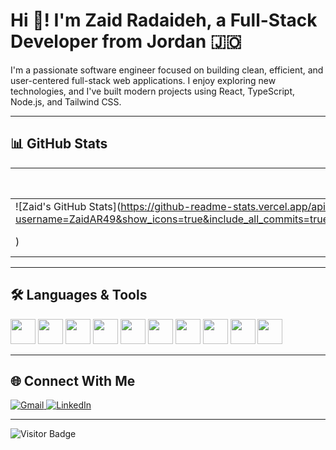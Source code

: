 # Hi 👋! I'm Zaid Radaideh, a Full-Stack Developer from Jordan 🇯🇴

I'm a passionate software engineer focused on building clean, efficient, and user-centered full-stack web applications. I enjoy exploring new technologies, and I've built modern projects using React, TypeScript, Node.js, and Tailwind CSS.

---

## 📊 GitHub Stats

| Stats | Top Languages |
|-------|---------------|
| ![Zaid's GitHub Stats](https://github-readme-stats.vercel.app/api?username=ZaidAR49&show_icons=true&include_all_commits=true&count_private=true&hide_rank=false&theme=radical&cache_seconds=0
) | ![Top Langs](https://github-readme-stats.vercel.app/api/top-langs/?username=ZaidAR49&layout=compact&theme=radical) |

---

## 🛠️ Languages & Tools

<p align="left">
  <img src="https://cdn.jsdelivr.net/gh/devicons/devicon/icons/javascript/javascript-original.svg" width="40" />
  <img src="https://cdn.jsdelivr.net/gh/devicons/devicon/icons/typescript/typescript-original.svg" width="40" />
  <img src="https://cdn.jsdelivr.net/gh/devicons/devicon/icons/react/react-original.svg" width="40" />
  <img src="https://cdn.jsdelivr.net/gh/devicons/devicon/icons/html5/html5-original.svg" width="40" />
  <img src="https://cdn.jsdelivr.net/gh/devicons/devicon/icons/css3/css3-original.svg" width="40" />
  <img src="https://cdn.jsdelivr.net/gh/devicons/devicon/icons/nodejs/nodejs-original.svg" width="40" />
  <img src="https://cdn.jsdelivr.net/gh/devicons/devicon/icons/csharp/csharp-original.svg" width="40" />
  <img src="https://cdn.jsdelivr.net/gh/devicons/devicon/icons/postgresql/postgresql-original.svg" width="40" />
  <img src="https://cdn.jsdelivr.net/gh/devicons/devicon/icons/figma/figma-original.svg" width="40" />
  <img src="https://cdn.jsdelivr.net/gh/devicons/devicon/icons/git/git-original.svg" width="40" />
</p>

---

## 🌐 Connect With Me

<p align="left">
  <a href="mailto:ZaidAR49.dev@gmail.com" target="_blank">
    <img src="https://img.shields.io/badge/Gmail-D14836?style=for-the-badge&logo=gmail&logoColor=white" alt="Gmail"/>
  </a>
  <a href="https://www.linkedin.com/in/zaid-radaideh/" target="_blank">
    <img src="https://img.shields.io/badge/LinkedIn-0A66C2?style=for-the-badge&logo=linkedin&logoColor=white" alt="LinkedIn"/>
  </a>
</p>

---

![Visitor Badge](https://komarev.com/ghpvc/?username=ZaidAR49&style=flat-square)
